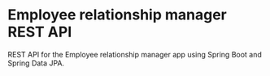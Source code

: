 # Employee relationship manager REST API

REST API for the Employee relationship manager app using Spring Boot and Spring Data JPA.
